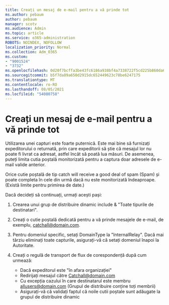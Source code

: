```yaml
---
title: Creați un mesaj de e-mail pentru a vă prinde tot
ms.author: pebaum
author: pebaum
manager: scotv
ms.audience: Admin
ms.topic: article
ms.service: o365-administration
ROBOTS: NOINDEX, NOFOLLOW
localization_priority: Normal
ms.collection: Adm_O365
ms.custom:
- "9001524"
- "3732"
ms.openlocfilehash: 0d20f7bcffa3be43fc6186a938bf4a7338722f5cd225b860da6357398db26a69
ms.sourcegitcommit: b5f7da89a650d2915dc652449623c78be6247175
ms.translationtype: MT
ms.contentlocale: ro-RO
ms.lasthandoff: 08/05/2021
ms.locfileid: "54080758"
---
```

# <a name="create-an-email-catch-all"></a>Creați un mesaj de e-mail pentru a vă prinde tot

Utilizarea unei capturi este foarte puternică. Este mai bine să furnizați expeditorului o returnată, prin care expeditorii să știe că mesajul lor nu poate fi livrat ca adresat, astfel încât să poată lua măsuri. De asemenea, puteți limita cutia poștală monitorizată pentru a captura doar adresele de e-mail valide anterior. 

Orice cutie poștală de tip catch will receive a good deal of spam (Spam) și poate completa în cele din urmă dacă nu este monitorizată îndeaproape. (Există limite pentru primirea de date.) 

Dacă decideți să continuați, urmați acești pași:

1. Crearea unui grup de distribuire dinamic include & "Toate tipurile de destinatari".

2. Creați o cutie poștală dedicată pentru a vă prinde mesajele de e-mail, de exemplu, catchall@domain.com.

3. Pentru domeniul specific, setați DomainType la "InternalRelay". Dacă mai târziu eliminați toate capturile, asigurați-vă că setați domeniul înapoi la Autoritate.

4. Creați o regulă de transport de flux de corespondență după cum urmează:

    - Dacă expeditorul este "în afara organizației"
    - Redirijați mesajul către Catchall@domain.com
    - Cu excepția cazului în care destinatarul este membru allusers@domain.com (Grupul de distribuire conține toți membrii)
    - Asigurați-vă că validați faptul că noile cutii poștale sunt adăugate la grupul de distribuire dinamic
